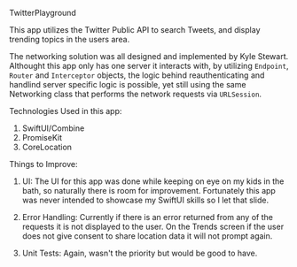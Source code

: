 TwitterPlayground

This app utilizes the Twitter Public API to search Tweets, and display trending topics in the users area.

The networking solution was all designed and implemented by Kyle Stewart.
Althought this app only has one server it interacts with, by utilizing `Endpoint`, `Router` and `Interceptor` objects, the logic behind reauthenticating and handlind server specific logic is possible, yet still using the same Networking class that performs the network requests via `URLSession`. 

Technologies Used in this app:
1. SwiftUI/Combine
2. PromiseKit
3. CoreLocation

Things to Improve:

1. UI: The UI for this app was done while keeping on eye on my kids in the bath, so naturally there is room for improvement.
Fortunately this app was never intended to showcase my SwiftUI skills so I let that slide.

2. Error Handling: Currently if there is an error returned from any of the requests it is not displayed to the user.
On the Trends screen if the user does not give consent to share location data it will not prompt again.

3. Unit Tests: Again, wasn't the priority but would be good to have.
